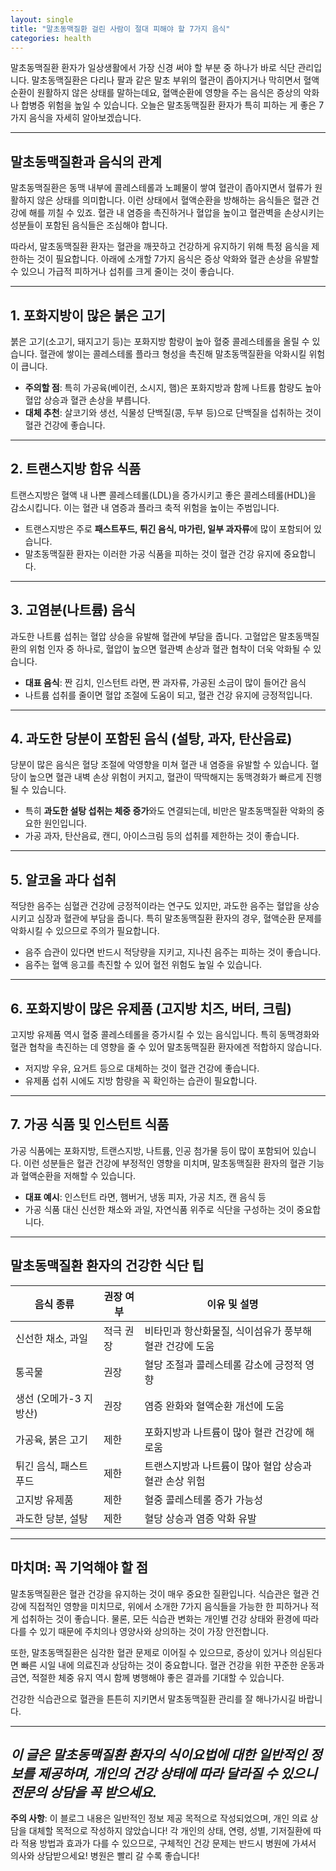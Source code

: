 ```yaml
---
layout: single
title: "말초동맥질환 걸린 사람이 절대 피해야 할 7가지 음식"
categories: health
---
```

말초동맥질환 환자가 일상생활에서 가장 신경 써야 할 부분 중 하나가 바로 식단 관리입니다. 말초동맥질환은 다리나 팔과 같은 말초 부위의 혈관이 좁아지거나 막히면서 혈액순환이 원활하지 않은 상태를 말하는데요, 혈액순환에 영향을 주는 음식은 증상의 악화나 합병증 위험을 높일 수 있습니다. 오늘은 말초동맥질환 환자가 특히 피하는 게 좋은 7가지 음식을 자세히 알아보겠습니다.

---

## 말초동맥질환과 음식의 관계

말초동맥질환은 동맥 내부에 콜레스테롤과 노폐물이 쌓여 혈관이 좁아지면서 혈류가 원활하지 않은 상태를 의미합니다. 이런 상태에서 혈액순환을 방해하는 음식들은 혈관 건강에 해를 끼칠 수 있죠. 혈관 내 염증을 촉진하거나 혈압을 높이고 혈관벽을 손상시키는 성분들이 포함된 음식들은 조심해야 합니다.

따라서, 말초동맥질환 환자는 혈관을 깨끗하고 건강하게 유지하기 위해 특정 음식을 제한하는 것이 필요합니다. 아래에 소개할 7가지 음식은 증상 악화와 혈관 손상을 유발할 수 있으니 가급적 피하거나 섭취를 크게 줄이는 것이 좋습니다.

---

## 1. 포화지방이 많은 붉은 고기

붉은 고기(소고기, 돼지고기 등)는 포화지방 함량이 높아 혈중 콜레스테롤을 올릴 수 있습니다. 혈관에 쌓이는 콜레스테롤 플라크 형성을 촉진해 말초동맥질환을 악화시킬 위험이 큽니다.

- **주의할 점**: 특히 가공육(베이컨, 소시지, 햄)은 포화지방과 함께 나트륨 함량도 높아 혈압 상승과 혈관 손상을 부릅니다.
- **대체 추천**: 살코기와 생선, 식물성 단백질(콩, 두부 등)으로 단백질을 섭취하는 것이 혈관 건강에 좋습니다.

---

## 2. 트랜스지방 함유 식품

트랜스지방은 혈액 내 나쁜 콜레스테롤(LDL)을 증가시키고 좋은 콜레스테롤(HDL)을 감소시킵니다. 이는 혈관 내 염증과 플라크 축적 위험을 높이는 주범입니다.

- 트랜스지방은 주로 **패스트푸드, 튀긴 음식, 마가린, 일부 과자류**에 많이 포함되어 있습니다.
- 말초동맥질환 환자는 이러한 가공 식품을 피하는 것이 혈관 건강 유지에 중요합니다.

---

## 3. 고염분(나트륨) 음식

과도한 나트륨 섭취는 혈압 상승을 유발해 혈관에 부담을 줍니다. 고혈압은 말초동맥질환의 위험 인자 중 하나로, 혈압이 높으면 혈관벽 손상과 혈관 협착이 더욱 악화될 수 있습니다.

- **대표 음식**: 짠 김치, 인스턴트 라면, 짠 과자류, 가공된 소금이 많이 들어간 음식
- 나트륨 섭취를 줄이면 혈압 조절에 도움이 되고, 혈관 건강 유지에 긍정적입니다.

---

## 4. 과도한 당분이 포함된 음식 (설탕, 과자, 탄산음료)

당분이 많은 음식은 혈당 조절에 악영향을 미쳐 혈관 내 염증을 유발할 수 있습니다. 혈당이 높으면 혈관 내벽 손상 위험이 커지고, 혈관이 딱딱해지는 동맥경화가 빠르게 진행될 수 있습니다.

- 특히 **과도한 설탕 섭취는 체중 증가**와도 연결되는데, 비만은 말초동맥질환 악화의 중요한 원인입니다.
- 가공 과자, 탄산음료, 캔디, 아이스크림 등의 섭취를 제한하는 것이 좋습니다.

---

## 5. 알코올 과다 섭취

적당한 음주는 심혈관 건강에 긍정적이라는 연구도 있지만, 과도한 음주는 혈압을 상승시키고 심장과 혈관에 부담을 줍니다. 특히 말초동맥질환 환자의 경우, 혈액순환 문제를 악화시킬 수 있으므로 주의가 필요합니다.

- 음주 습관이 있다면 반드시 적당량을 지키고, 지나친 음주는 피하는 것이 좋습니다.
- 음주는 혈액 응고를 촉진할 수 있어 혈전 위험도 높일 수 있습니다.

---

## 6. 포화지방이 많은 유제품 (고지방 치즈, 버터, 크림)

고지방 유제품 역시 혈중 콜레스테롤을 증가시킬 수 있는 음식입니다. 특히 동맥경화와 혈관 협착을 촉진하는 데 영향을 줄 수 있어 말초동맥질환 환자에겐 적합하지 않습니다.

- 저지방 우유, 요거트 등으로 대체하는 것이 혈관 건강에 좋습니다.
- 유제품 섭취 시에도 지방 함량을 꼭 확인하는 습관이 필요합니다.

---

## 7. 가공 식품 및 인스턴트 식품

가공 식품에는 포화지방, 트랜스지방, 나트륨, 인공 첨가물 등이 많이 포함되어 있습니다. 이런 성분들은 혈관 건강에 부정적인 영향을 미치며, 말초동맥질환 환자의 혈관 기능과 혈액순환을 저해할 수 있습니다.

- **대표 예시**: 인스턴트 라면, 햄버거, 냉동 피자, 가공 치즈, 캔 음식 등
- 가공 식품 대신 신선한 채소와 과일, 자연식품 위주로 식단을 구성하는 것이 중요합니다.

---

## 말초동맥질환 환자의 건강한 식단 팁

| 음식 종류          | 권장 여부        | 이유 및 설명                                              |
|------------------|----------------|-------------------------------------------------------|
| 신선한 채소, 과일    | 적극 권장        | 비타민과 항산화물질, 식이섬유가 풍부해 혈관 건강에 도움        |
| 통곡물             | 권장             | 혈당 조절과 콜레스테롤 감소에 긍정적 영향                       |
| 생선 (오메가-3 지방산) | 권장             | 염증 완화와 혈액순환 개선에 도움                               |
| 가공육, 붉은 고기     | 제한             | 포화지방과 나트륨이 많아 혈관 건강에 해로움                      |
| 튀긴 음식, 패스트푸드 | 제한             | 트랜스지방과 나트륨이 많아 혈압 상승과 혈관 손상 위험                  |
| 고지방 유제품        | 제한             | 혈중 콜레스테롤 증가 가능성                                   |
| 과도한 당분, 설탕     | 제한             | 혈당 상승과 염증 악화 유발                                     |

---

## 마치며: 꼭 기억해야 할 점

말초동맥질환은 혈관 건강을 유지하는 것이 매우 중요한 질환입니다. 식습관은 혈관 건강에 직접적인 영향을 미치므로, 위에서 소개한 7가지 음식들을 가능한 한 피하거나 적게 섭취하는 것이 좋습니다. 물론, 모든 식습관 변화는 개인별 건강 상태와 환경에 따라 다를 수 있기 때문에 주치의나 영양사와 상의하는 것이 가장 안전합니다.

또한, 말초동맥질환은 심각한 혈관 문제로 이어질 수 있으므로, 증상이 있거나 의심된다면 빠른 시일 내에 의료진과 상담하는 것이 중요합니다. 혈관 건강을 위한 꾸준한 운동과 금연, 적절한 체중 유지 역시 함께 병행해야 좋은 결과를 기대할 수 있습니다.

건강한 식습관으로 혈관을 튼튼히 지키면서 말초동맥질환 관리를 잘 해나가시길 바랍니다. 

---

*이 글은 말초동맥질환 환자의 식이요법에 대한 일반적인 정보를 제공하며, 개인의 건강 상태에 따라 달라질 수 있으니 전문의 상담을 꼭 받으세요.*
---

**주의 사항**: 이 블로그 내용은 일반적인 정보 제공 목적으로 작성되었으며, 개인 의료 상담을 대체할 목적으로 작성하지 않았습니다! 각 개인의 상태, 연령, 성별, 기저질환에 따라 적용 방법과 효과가 다를 수 있으므로, 구체적인 건강 문제는 반드시 병원에 가셔서 의사와 상담받으세요! 병원은 빨리 갈 수록 좋습니다!
